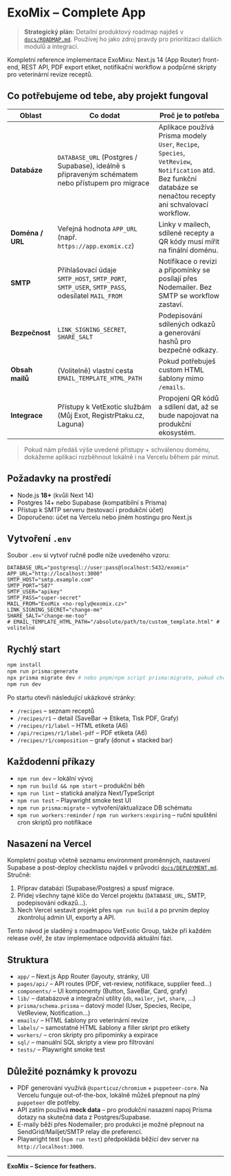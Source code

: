 # ExoMix – Complete App

> **Strategický plán:** Detailní produktový roadmap najdeš v [`docs/ROADMAP.md`](./docs/ROADMAP.md). Používej ho jako zdroj pravdy pro prioritizaci dalších modulů a integrací.

Kompletní reference implementace ExoMixu: Next.js 14 (App Router) front-end, REST API, PDF export etiket, notifikační workflow a podpůrné skripty pro veterinární revize receptů.

## Co potřebujeme od tebe, aby projekt fungoval

| Oblast | Co dodat | Proč je to potřeba |
| --- | --- | --- |
| **Databáze** | `DATABASE_URL` (Postgres / Supabase), ideálně s připraveným schématem nebo přístupem pro migrace | Aplikace používá Prisma modely `User`, `Recipe`, `Species`, `VetReview`, `Notification` atd. Bez funkční databáze se nenačtou recepty ani schvalovací workflow. |
| **Doména / URL** | Veřejná hodnota `APP_URL` (např. `https://app.exomix.cz`) | Linky v mailech, sdílené recepty a QR kódy musí mířit na finální doménu. |
| **SMTP** | Přihlašovací údaje `SMTP_HOST`, `SMTP_PORT`, `SMTP_USER`, `SMTP_PASS`, odesílatel `MAIL_FROM` | Notifikace o revizi a připomínky se posílají přes Nodemailer. Bez SMTP se workflow zastaví. |
| **Bezpečnost** | `LINK_SIGNING_SECRET`, `SHARE_SALT` | Podepisování sdílených odkazů a generování hashů pro bezpečné odkazy. |
| **Obsah mailů** | (Volitelně) vlastní cesta `EMAIL_TEMPLATE_HTML_PATH` | Pokud potřebuješ custom HTML šablony mimo `/emails`. |
| **Integrace** | Přístupy k VetExotic službám (Můj Exot, RegistrPtaku.cz, Laguna) | Propojení QR kódů a sdílení dat, až se bude napojovat na produkční ekosystém. |

> Pokud nám předáš výše uvedené přístupy + schválenou doménu, dokážeme aplikaci rozběhnout lokálně i na Vercelu během pár minut.

## Požadavky na prostředí

- Node.js **18+** (kvůli Next 14)
- Postgres 14+ nebo Supabase (kompatibilní s Prisma)
- Přístup k SMTP serveru (testovací i produkční účet)
- Doporučeno: účet na Vercelu nebo jiném hostingu pro Next.js

## Vytvoření `.env`

Soubor `.env` si vytvoř ručně podle níže uvedeného vzoru:

```env
DATABASE_URL="postgresql://user:pass@localhost:5432/exomix"
APP_URL="http://localhost:3000"
SMTP_HOST="smtp.example.com"
SMTP_PORT="587"
SMTP_USER="apikey"
SMTP_PASS="super-secret"
MAIL_FROM="ExoMix <no-reply@exomix.cz>"
LINK_SIGNING_SECRET="change-me"
SHARE_SALT="change-me-too"
# EMAIL_TEMPLATE_HTML_PATH="/absolute/path/to/custom_template.html" # volitelné
```

## Rychlý start

```bash
npm install
npm run prisma:generate
npx prisma migrate dev # nebo pnpm/npm script prisma:migrate, pokud chceš vytvořit DB schéma
npm run dev
```

Po startu otevři následující ukázkové stránky:

- `/recipes` – seznam receptů
- `/recipes/r1` – detail (SaveBar → Etiketa, Tisk PDF, Grafy)
- `/recipes/r1/label` – HTML etiketa (A6)
- `/api/recipes/r1/label-pdf` – PDF etiketa (A6)
- `/recipes/r1/composition` – grafy (donut + stacked bar)

## Každodenní příkazy

- `npm run dev` – lokální vývoj
- `npm run build && npm start` – produkční běh
- `npm run lint` – statická analýza Next/TypeScript
- `npm run test` – Playwright smoke test UI
- `npm run prisma:migrate` – vytvoření/aktualizace DB schématu
- `npm run workers:reminder` / `npm run workers:expiring` – ruční spuštění cron skriptů pro notifikace

## Nasazení na Vercel

Kompletní postup včetně seznamu environment proměnných, nastavení Supabase a post-deploy checklistu najdeš v průvodci
[`docs/DEPLOYMENT.md`](./docs/DEPLOYMENT.md). Stručně:

1. Připrav databázi (Supabase/Postgres) a spusť migrace.
2. Přidej všechny tajné klíče do Vercel projektu (`DATABASE_URL`, SMTP, podepisování odkazů...).
3. Nech Vercel sestavit projekt přes `npm run build` a po prvním deploy zkontroluj admin UI, exporty a API.

Tento návod je sladěný s roadmapou VetExotic Group, takže při každém release ověř, že stav implementace odpovídá aktuální fázi.

## Struktura

- `app/` – Next.js App Router (layouty, stránky, UI)
- `pages/api/` – API routes (PDF, vet-review, notifikace, supplier feed...)
- `components/` – UI komponenty (Button, SaveBar, Card, grafy)
- `lib/` – databázové a integrační utility (`db`, `mailer`, `jwt`, `share`, …)
- `prisma/schema.prisma` – datový model (User, Species, Recipe, VetReview, Notification…)
- `emails/` – HTML šablony pro veterinární revize
- `labels/` – samostatné HTML šablony a filler skript pro etikety
- `workers/` – cron skripty pro připomínky a expirace
- `sql/` – manuální SQL skripty a view pro filtrování
- `tests/` – Playwright smoke test

## Důležité poznámky k provozu

- PDF generování využívá `@sparticuz/chromium` + `puppeteer-core`. Na Vercelu funguje out-of-the-box, lokálně můžeš přepnout na plný `puppeteer` dle potřeby.
- API zatím používá **mock data** – pro produkční nasazení napoj Prisma dotazy na skutečná data z Postgres/Supabase.
- E-maily běží přes Nodemailer; pro produkci je možné přepnout na SendGrid/Mailjet/SMTP relay dle preferencí.
- Playwright test (`npm run test`) předpokládá běžící dev server na `http://localhost:3000`.

---

**ExoMix – Science for feathers.**
